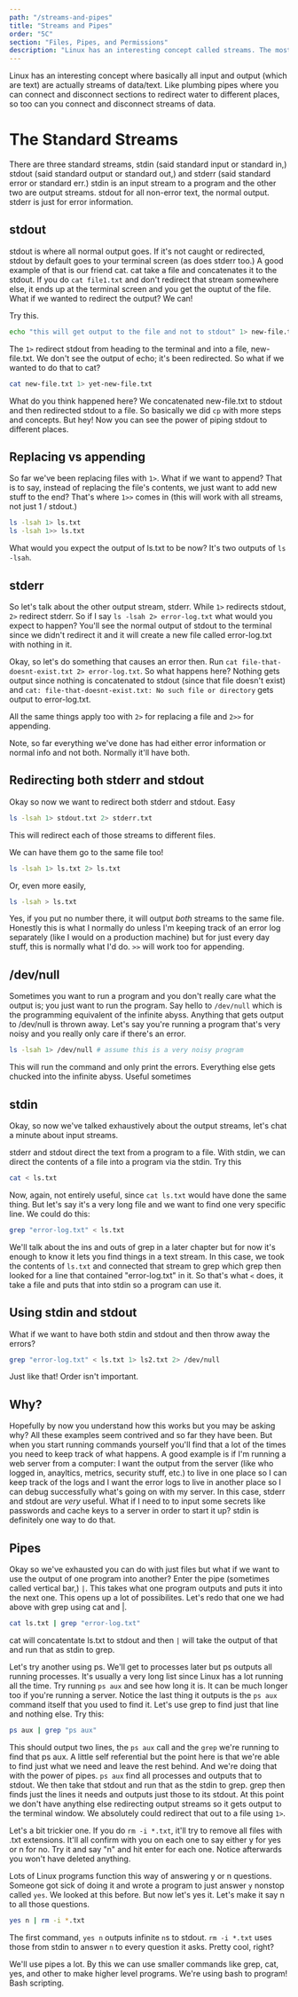 ```yaml
---
path: "/streams-and-pipes"
title: "Streams and Pipes"
order: "5C"
section: "Files, Pipes, and Permissions"
description: "Linux has an interesting concept called streams. The most common of these are stdout, stderr, and stdin. Brian goes over what streams are and how to pipe them together."
---
```


Linux has an interesting concept where basically all input and output (which are text) are actually streams of data/text. Like plumbing pipes where you can connect and disconnect sections to redirect water to different places, so too can you connect and disconnect streams of data.

# The Standard Streams

There are three standard streams, stdin (said standard input or standard in,) stdout (said standard output or standard out,) and stderr (said standard error or standard err.) stdin is an input stream to a program and the other two are output streams. stdout for all non-error text, the normal output. stderr is just for error information.

## stdout

stdout is where all normal output goes. If it's not caught or redirected, stdout by default goes to your terminal screen (as does stderr too.) A good example of that is our friend cat. cat take a file and concatenates it to the stdout. If you do `cat file1.txt` and don't redirect that stream somewhere else, it ends up at the terminal screen and you get the ouptut of the file. What if we wanted to redirect the output? We can!

Try this.

```bash
echo "this will get output to the file and not to stdout" 1> new-file.txt
```

The `1>` redirect stdout from heading to the terminal and into a file, new-file.txt. We don't see the output of echo; it's been redirected. So what if we wanted to do that to cat?

```bash
cat new-file.txt 1> yet-new-file.txt
```

What do you think happened here? We concatenated new-file.txt to stdout and then redirected stdout to a file. So basically we did `cp` with more steps and concepts. But hey! Now you can see the power of piping stdout to different places.

## Replacing vs appending

So far we've been replacing files with `1>`. What if we want to append? That is to say, instead of replacing the file's contents, we just want to add new stuff to the end? That's where `1>>` comes in (this will work with all streams, not just 1 / stdout.)

```bash
ls -lsah 1> ls.txt
ls -lsah 1>> ls.txt
```

What would you expect the output of ls.txt to be now? It's two outputs of `ls -lsah`.

## stderr

So let's talk about the other output stream, stderr. While `1>` redirects stdout, `2>` redirect stderr. So if I say `ls -lsah 2> error-log.txt` what would you expect to happen? You'll see the normal output of stdout to the terminal since we didn't redirect it and it will create a new file called error-log.txt with nothing in it.

Okay, so let's do something that causes an error then. Run `cat file-that-doesnt-exist.txt 2> error-log.txt`. So what happens here? Nothing gets output since nothing is concatenated to stdout (since that file doesn't exist) and `cat: file-that-doesnt-exist.txt: No such file or directory` gets output to error-log.txt.

All the same things apply too with `2>` for replacing a file and `2>>` for appending.

Note, so far everything we've done has had either error information or normal info and not both. Normally it'll have both.

## Redirecting both stderr and stdout

Okay so now we want to redirect both stderr and stdout. Easy

```bash
ls -lsah 1> stdout.txt 2> stderr.txt
```

This will redirect each of those streams to different files.

We can have them go to the same file too!

```bash
ls -lsah 1> ls.txt 2> ls.txt
```

Or, even more easily,

```bash
ls -lsah > ls.txt
```

Yes, if you put no number there, it will output _both_ streams to the same file. Honestly this is what I normally do unless I'm keeping track of an error log separately (like I would on a production machine) but for just every day stuff, this is normally what I'd do. `>>` will work too for appending.

## /dev/null

Sometimes you want to run a program and you don't really care what the output is; you just want to run the program. Say hello to `/dev/null` which is the programming equivalent of the infinite abyss. Anything that gets output to /dev/null is thrown away. Let's say you're running a program that's very noisy and you really only care if there's an error.

```bash
ls -lsah 1> /dev/null # assume this is a very noisy program
```

This will run the command and only print the errors. Everything else gets chucked into the infinite abyss. Useful sometimes

## stdin

Okay, so now we've talked exhaustively about the output streams, let's chat a minute about input streams.

stderr and stdout direct the text from a program to a file. With stdin, we can direct the contents of a file into a program via the stdin. Try this

```bash
cat < ls.txt
```

Now, again, not entirely useful, since `cat ls.txt` would have done the same thing. But let's say it's a very long file and we want to find one very specific line. We could do this:

```bash
grep "error-log.txt" < ls.txt
```

We'll talk about the ins and outs of grep in a later chapter but for now it's enough to know it lets you find things in a text stream. In this case, we took the contents of `ls.txt` and connected that stream to grep which grep then looked for a line that contained "error-log.txt" in it. So that's what `<` does, it take a file and puts that into stdin so a program can use it.

## Using stdin and stdout

What if we want to have both stdin and stdout and then throw away the errors?

```bash
grep "error-log.txt" < ls.txt 1> ls2.txt 2> /dev/null
```

Just like that! Order isn't important.

## Why?

Hopefully by now you understand how this works but you may be asking why? All these examples seem contrived and so far they have been. But when you start running commands yourself you'll find that a lot of the times you need to keep track of what happens. A good example is if I'm running a web server from a computer: I want the output from the server (like who logged in, anayltics, metrics, security stuff, etc.) to live in one place so I can keep track of the logs and I want the error logs to live in another place so I can debug successfully what's going on with my server. In this case, stderr and stdout are _very_ useful. What if I need to to input some secrets like passwords and cache keys to a server in order to start it up? stdin is definitely one way to do that.

## Pipes

Okay so we've exhausted you can do with just files but what if we want to use the output of one program into another? Enter the pipe (sometimes called vertical bar,) `|`. This takes what one program outputs and puts it into the next one. This opens up a lot of possibilites. Let's redo that one we had above with grep using cat and |.

```bash
cat ls.txt | grep "error-log.txt"
```

cat will concatentate ls.txt to stdout and then `|` will take the output of that and run that as stdin to grep.

Let's try another using ps. We'll get to processes later but ps outputs all running processes. It's usually a very long list since Linux has a lot running all the time. Try running `ps aux` and see how long it is. It can be much longer too if you're running a server. Notice the last thing it outputs is the `ps aux` command itself that you used to find it. Let's use grep to find just that line and nothing else. Try this:

```bash
ps aux | grep "ps aux"
```

This should output two lines, the `ps aux` call and the `grep` we're running to find that ps aux. A little self referential but the point here is that we're able to find just what we need and leave the rest behind. And we're doing that with the power of pipes. `ps aux` find all processes and outputs that to stdout. We then take that stdout and run that as the stdin to grep. grep then finds just the lines it needs and outputs just those to its stdout. At this point we don't have anything else redirecting output streams so it gets output to the terminal window. We absolutely could redirect that out to a file using `1>`.

Let's a bit trickier one. If you do `rm -i *.txt`, it'll try to remove all files with .txt extensions. It'll all confirm with you on each one to say either y for yes or n for no. Try it and say "n" and hit enter for each one. Notice afterwards you won't have deleted anything.

Lots of Linux programs function this way of answering y or n questions. Someone got sick of doing it and wrote a program to just answer `y` nonstop called `yes`. We looked at this before. But now let's yes it. Let's make it say n to all those questions.

```bash
yes n | rm -i *.txt
```

The first command, `yes n` outputs infinite `n`s to stdout. `rm -i *.txt` uses those from stdin to answer `n` to every question it asks. Pretty cool, right?

We'll use pipes a lot. By this we can use smaller commands like grep, cat, yes, and other to make higher level programs. We're using bash to program! Bash scripting.
